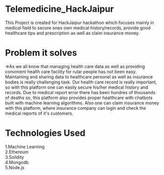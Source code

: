 # Telemedicine_HackJaipur

This Project is created for HackJaipur hackathon which focuses mainly in medical field to secure ones own medical history/records, provide good healthcare tips and prescription as well as claim insurance money.

# Problem it solves
=>As we all know that managing health care data as well as providing convinient health care facility for rular people has not been easy.
  Maintaining and sharing data to healthcare personel as well as insurance bodies is really challenging task. Our health care record is really important, so with this platform one can easily secure his/her medical history and records. Due to medical report error there has been hundres of thousands of deaths so, this platform also provides proper healthcare with chatbots built with machine learning algorithms. Also one can claim insurance money with this platform, where insurance company can login and check the medical reports of it's customers.
  
  
  # Technologies Used
  
  1.Machine Learning</br>
  2.Ethereum</br>
  3.Solidity</br>
  4.Mongodb</br>
  5.Node.js</br>
  
  
  
